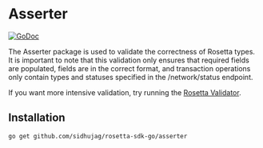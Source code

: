 # Asserter

[![GoDoc](https://img.shields.io/badge/go.dev-reference-007d9c?logo=go&logoColor=white&style=shield)](https://pkg.go.dev/github.com/sidhujag/rosetta-sdk-go/asserter?tab=doc)

The Asserter package is used to validate the correctness of Rosetta types. It is
important to note that this validation only ensures that required fields are
populated, fields are in the correct format, and transaction operations only
contain types and statuses specified in the /network/status endpoint.

If you want more intensive validation, try running the
[Rosetta Validator](https://github.com/coinbase/rosetta-validator).

## Installation

```shell
go get github.com/sidhujag/rosetta-sdk-go/asserter
```
